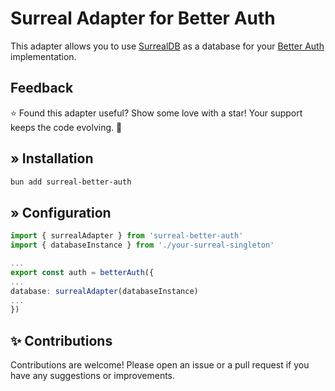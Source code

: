 # Surreal Adapter for Better Auth
This adapter allows you to use [SurrealDB](https://surrealdb.com) as a database for your [Better Auth](https://better-auth.com) implementation.

## Feedback
⭐ Found this adapter useful? Show some love with a star! Your support keeps the code evolving. 🚀

## » Installation
```bash
bun add surreal-better-auth
```

## » Configuration
```ts
import { surrealAdapter } from 'surreal-better-auth'
import { databaseInstance } from './your-surreal-singleton'

...
export const auth = betterAuth({
...
database: surrealAdapter(databaseInstance)
...
})
```

## ✨ Contributions
Contributions are welcome! Please open an issue or a pull request if you have any suggestions or improvements.
